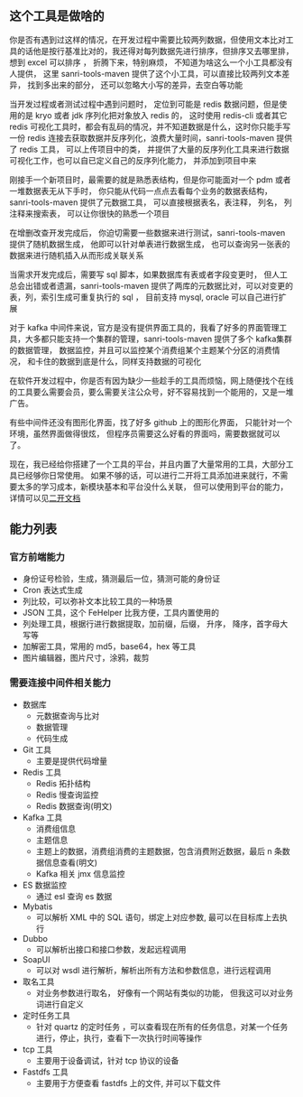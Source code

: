 ## 这个工具是做啥的
你是否有遇到过这样的情况，在开发过程中需要比较两列数据，但使用文本比对工具的话他是按行基准比对的，我还得对每列数据先进行排序，但排序又去哪里排， 想到 excel 可以排序 ， 折腾下来，特别麻烦， 不知道为啥这么一个小工具都没有人提供， 这里 sanri-tools-maven 提供了这个小工具，可以直接比较两列文本差异， 找到多出来的部分， 还可以忽略大小写的差异，去空白等功能

当开发过程或者测试过程中遇到问题时， 定位到可能是 redis 数据问题，但是使用的是 kryo 或者 jdk 序列化把对象放入 redis 的， 这时使用 redis-cli 或者其它 redis 可视化工具时，都会有乱码的情况，并不知道数据是什么，这时你只能手写一份 redis 连接去获取数据并反序列化，浪费大量时间，sanri-tools-maven 提供了 redis 工具， 可以上传项目中的类， 并提供了大量的反序列化工具来进行数据可视化工作，也可以自已定义自己的反序列化能力， 并添加到项目中来

刚接手一个新项目时，最需要的就是熟悉表结构，但是你可能面对一个 pdm 或者一堆数据表无从下手时， 你只能从代码一点点去看每个业务的数据表结构，sanri-tools-maven 提供了元数据工具， 可以直接根据表名，表注释， 列名， 列注释来搜索表， 可以让你很快的熟悉一个项目

在增删改查开发完成后， 你迫切需要一些数据来进行测试，sanri-tools-maven 提供了随机数据生成， 他即可以针对单表进行数据生成， 也可以查询另一张表的数据来进行随机插入从而形成关联关系

当需求开发完成后，需要写 sql 脚本，如果数据库有表或者字段变更时， 但人工总会出错或者遗漏，sanri-tools-maven 提供了两库的元数据比对，可以对变更的表，列，索引生成可重复执行的 sql ， 目前支持 mysql, oracle 可以自己进行扩展

对于 kafka 中间件来说，官方是没有提供界面工具的，我看了好多的界面管理工具，大多都只能支持一个集群的管理，sanri-tools-maven 提供了多个 kafka集群  的数据管理， 数据监控，并且可以监控某个消费组某个主题某个分区的消费情况， 和卡住的数据到底是什么，同样支持数据的可视化

在软件开发过程中，你是否有因为缺少一些趁手的工具而烦恼，网上随便找个在线的工具要么需要会员，要么需要关注公众号，好不容易找到一个能用的，又是一堆广告。

有些中间件还没有图形化界面，找了好多 github 上的图形化界面， 只能针对一个环境，虽然界面做得很炫， 但程序员需要这么好看的界面吗，需要数据就可以了。

现在，我已经给你搭建了一个工具的平台，并且内置了大量常用的工具，大部分工具已经够你日常使用。 如果不够的话，可以进行二开将工具添加进来就行，不需要太多的学习成本，新模块基本和平台没什么关联， 但可以使用到平台的能力，详情可以见[二开文档](custom.md)

## 能力列表

### 官方前端能力

* 身份证号检验，生成，猜测最后一位，猜测可能的身份证
* Cron 表达式生成
* 列比较，可以弥补文本比较工具的一种场景
* JSON 工具，这个 FeHelper 比我方便，工具内置使用的
* 列处理工具，根据行进行数据提取，加前缀，后缀， 升序， 降序，首字母大写等
* 加解密工具，常用的 md5，base64，hex 等工具
* 图片编辑器，图片尺寸，涂鸦，裁剪

### 需要连接中间件相关能力

* 数据库
  * 元数据查询与比对
  * 数据管理
  * 代码生成
* Git 工具
  * 主要是提供代码增量
* Redis 工具
  * Redis 拓扑结构 
  * Redis 慢查询监控
  * Redis 数据查询(明文)
* Kafka 工具
  * 消费组信息
  * 主题信息
  * 主题上的数据，消费组消费的主题数据，包含消费附近数据，最后 n 条数据信息查看(明文)
  * Kafka 相关 jmx 信息监控
* ES 数据监控
  * 通过 esl 查询  es 数据 
* Mybatis 
  * 可以解析 XML 中的 SQL 语句，绑定上对应参数, 最可以在目标库上去执行
* Dubbo 
  * 可以解析出接口和接口参数，发起远程调用
* SoapUI 
  * 可以对 wsdl 进行解析，解析出所有方法和参数信息，进行远程调用
* 取名工具
  * 对业务参数进行取名， 好像有一个网站有类似的功能， 但我这可以对业务词进行自定义
* 定时任务工具
  * 针对  quartz 的定时任务 ，可以查看现在所有的任务信息，对某一个任务进行，停止，执行，查看下一次执行时间等操作
* tcp 工具
  * 主要用于设备调试，针对  tcp 协议的设备
* Fastdfs 工具
  * 主要用于方便查看 fastdfs 上的文件, 并可以下载文件